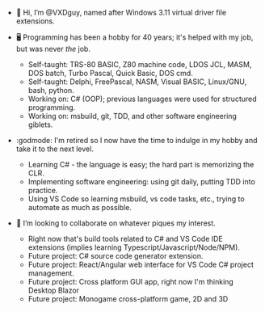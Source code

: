 - 👋 Hi, I’m @VXDguy, named after Windows 3.11 virtual driver file extensions.

- 🖥️ Programming has been a hobby for 40 years; it's helped with my job, but was never *the* job.
  - Self-taught:  TRS-80 BASIC, Z80 machine code, LDOS JCL, MASM, DOS batch, Turbo Pascal, Quick Basic, DOS cmd.
  - Self-taught:  Delphi, FreePascal, NASM, Visual BASIC, Linux/GNU, bash, python.
  - Working on: C# (OOP); previous languages were used for structured programming.
  - Working on: msbuild, git, TDD, and other software engineering giblets.

- :godmode: I'm retired so I now have the time to indulge in my hobby and take it to the next level.
  - Learning C# - the language is easy; the hard part is memorizing the CLR.
  - Implementing software engineering:  using git daily, putting TDD into practice.
  - Using VS Code so learning msbuild, vs code tasks, etc., trying to automate as much as possible.
 
- 💞️ I’m looking to collaborate on whatever piques my interest.
  - Right now that's build tools related to C# and VS Code IDE extensions (implies learning Typescript/Javascript/Node/NPM).
  - Future project: C# source code generator extension.
  - Future project: React/Angular web interface for VS Code C# project management.
  - Future project: Cross platform GUI app, right now I'm thinking Desktop Blazor
  - Future project: Monogame cross-platform game, 2D and 3D

<!---
vxdguy/vxdguy is a ✨ special ✨ repository because its `README.md` (this file) appears on your GitHub profile.
You can click the Preview link to take a look at your changes.
--->
